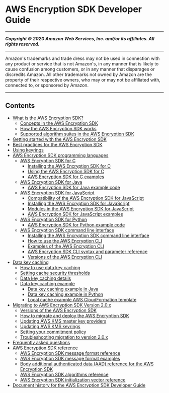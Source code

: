 # AWS Encryption SDK Developer Guide

-----
*****Copyright &copy; 2020 Amazon Web Services, Inc. and/or its affiliates. All rights reserved.*****

-----
Amazon's trademarks and trade dress may not be used in 
     connection with any product or service that is not Amazon's, 
     in any manner that is likely to cause confusion among customers, 
     or in any manner that disparages or discredits Amazon. All other 
     trademarks not owned by Amazon are the property of their respective
     owners, who may or may not be affiliated with, connected to, or 
     sponsored by Amazon.

-----
## Contents
+ [What is the AWS Encryption SDK?](introduction.md)
   + [Concepts in the AWS Encryption SDK](concepts.md)
   + [How the AWS Encryption SDK works](how-it-works.md)
   + [Supported algorithm suites in the AWS Encryption SDK](supported-algorithms.md)
+ [Getting started with the AWS Encryption SDK](getting-started.md)
+ [Best practices for the AWS Encryption SDK](best-practices.md)
+ [Using keyrings](choose-keyring.md)
+ [AWS Encryption SDK programming languages](programming-languages.md)
   + [AWS Encryption SDK for C](c-language.md)
      + [Installing the AWS Encryption SDK for C](c-language-installation.md)
      + [Using the AWS Encryption SDK for C](c-language-using.md)
      + [AWS Encryption SDK for C examples](c-examples.md)
   + [AWS Encryption SDK for Java](java.md)
      + [AWS Encryption SDK for Java example code](java-example-code.md)
   + [AWS Encryption SDK for JavaScript](javascript.md)
      + [Compatibility of the AWS Encryption SDK for JavaScript](javascript-compatibility.md)
      + [Installing the AWS Encryption SDK for JavaScript](javascript-installation.md)
      + [Modules in the AWS Encryption SDK for JavaScript](javascript-modules.md)
      + [AWS Encryption SDK for JavaScript examples](js-examples.md)
   + [AWS Encryption SDK for Python](python.md)
      + [AWS Encryption SDK for Python example code](python-example-code.md)
   + [AWS Encryption SDK command line interface](crypto-cli.md)
      + [Installing the AWS Encryption SDK command line interface](crypto-cli-install.md)
      + [How to use the AWS Encryption CLI](crypto-cli-how-to.md)
      + [Examples of the AWS Encryption CLI](crypto-cli-examples.md)
      + [AWS Encryption SDK CLI syntax and parameter reference](crypto-cli-reference.md)
      + [Versions of the AWS Encryption CLI](crypto-cli-versions.md)
+ [Data key caching](data-key-caching.md)
   + [How to use data key caching](implement-caching.md)
   + [Setting cache security thresholds](thresholds.md)
   + [Data key caching details](data-caching-details.md)
   + [Data key caching example](sample-cache-example.md)
      + [Data key caching example in Java](sample-cache-example-java.md)
      + [Data key caching example in Python](sample-cache-example-python.md)
      + [Local cache example AWS CloudFormation template](sample-cache-example-cloudformation.md)
+ [Migrating to AWS Encryption SDK Version 2.0.x](migration.md)
   + [Versions of the AWS Encryption SDK](about-versions.md)
   + [How to migrate and deploy the AWS Encryption SDK](migration-guide.md)
   + [Updating AWS KMS master key providers](migrate-mkps-v2.md)
   + [Updating AWS KMS keyrings](migrate-keyrings-v2.md)
   + [Setting your commitment policy](migrate-commitment-policy.md)
   + [Troubleshooting migration to version 2.0.x](troubleshooting-migration.md)
+ [Frequently asked questions](faq.md)
+ [AWS Encryption SDK reference](reference.md)
   + [AWS Encryption SDK message format reference](message-format.md)
   + [AWS Encryption SDK message format examples](message-format-examples.md)
   + [Body additional authenticated data (AAD) reference for the AWS Encryption SDK](body-aad-reference.md)
   + [AWS Encryption SDK algorithms reference](algorithms-reference.md)
   + [AWS Encryption SDK initialization vector reference](IV-reference.md)
+ [Document history for the AWS Encryption SDK Developer Guide](document-history.md)
